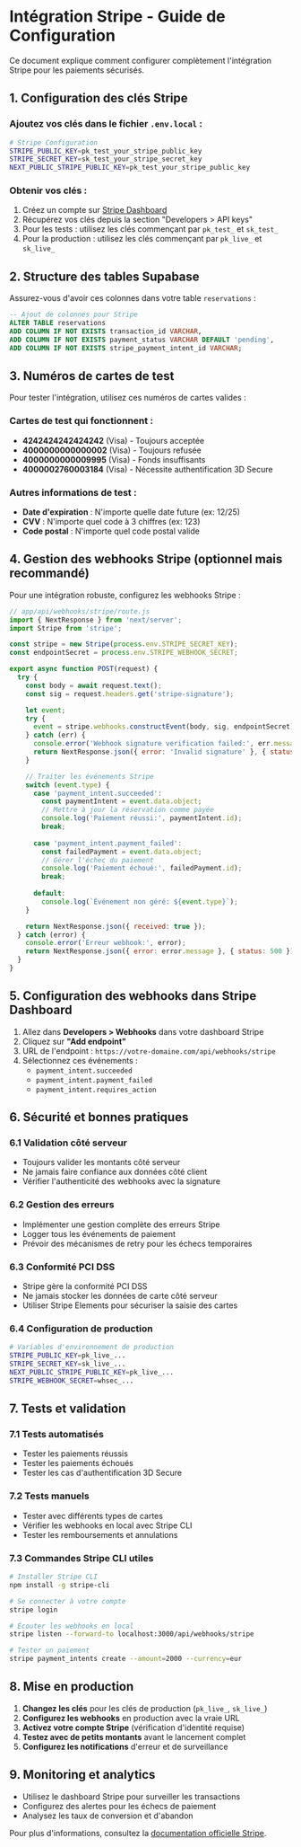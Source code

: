# Intégration Stripe - Guide de Configuration

Ce document explique comment configurer complètement l'intégration Stripe pour les paiements sécurisés.

## 1. Configuration des clés Stripe

### Ajoutez vos clés dans le fichier `.env.local` :

```bash
# Stripe Configuration
STRIPE_PUBLIC_KEY=pk_test_your_stripe_public_key
STRIPE_SECRET_KEY=sk_test_your_stripe_secret_key
NEXT_PUBLIC_STRIPE_PUBLIC_KEY=pk_test_your_stripe_public_key
```

### Obtenir vos clés :

1. Créez un compte sur [Stripe Dashboard](https://dashboard.stripe.com/)
2. Récupérez vos clés depuis la section "Developers > API keys"
3. Pour les tests : utilisez les clés commençant par `pk_test_` et `sk_test_`
4. Pour la production : utilisez les clés commençant par `pk_live_` et `sk_live_`

## 2. Structure des tables Supabase

Assurez-vous d'avoir ces colonnes dans votre table `reservations` :

```sql
-- Ajout de colonnes pour Stripe
ALTER TABLE reservations 
ADD COLUMN IF NOT EXISTS transaction_id VARCHAR,
ADD COLUMN IF NOT EXISTS payment_status VARCHAR DEFAULT 'pending',
ADD COLUMN IF NOT EXISTS stripe_payment_intent_id VARCHAR;
```

## 3. Numéros de cartes de test

Pour tester l'intégration, utilisez ces numéros de cartes valides :

### Cartes de test qui fonctionnent :
- **4242424242424242** (Visa) - Toujours acceptée
- **4000000000000002** (Visa) - Toujours refusée
- **4000000000009995** (Visa) - Fonds insuffisants
- **4000002760003184** (Visa) - Nécessite authentification 3D Secure

### Autres informations de test :
- **Date d'expiration** : N'importe quelle date future (ex: 12/25)
- **CVV** : N'importe quel code à 3 chiffres (ex: 123)
- **Code postal** : N'importe quel code postal valide

## 4. Gestion des webhooks Stripe (optionnel mais recommandé)

Pour une intégration robuste, configurez les webhooks Stripe :

```javascript
// app/api/webhooks/stripe/route.js
import { NextResponse } from 'next/server';
import Stripe from 'stripe';

const stripe = new Stripe(process.env.STRIPE_SECRET_KEY);
const endpointSecret = process.env.STRIPE_WEBHOOK_SECRET;

export async function POST(request) {
  try {
    const body = await request.text();
    const sig = request.headers.get('stripe-signature');

    let event;
    try {
      event = stripe.webhooks.constructEvent(body, sig, endpointSecret);
    } catch (err) {
      console.error('Webhook signature verification failed:', err.message);
      return NextResponse.json({ error: 'Invalid signature' }, { status: 400 });
    }

    // Traiter les événements Stripe
    switch (event.type) {
      case 'payment_intent.succeeded':
        const paymentIntent = event.data.object;
        // Mettre à jour la réservation comme payée
        console.log('Paiement réussi:', paymentIntent.id);
        break;
      
      case 'payment_intent.payment_failed':
        const failedPayment = event.data.object;
        // Gérer l'échec du paiement
        console.log('Paiement échoué:', failedPayment.id);
        break;
      
      default:
        console.log(`Événement non géré: ${event.type}`);
    }

    return NextResponse.json({ received: true });
  } catch (error) {
    console.error('Erreur webhook:', error);
    return NextResponse.json({ error: error.message }, { status: 500 });
  }
}
```

## 5. Configuration des webhooks dans Stripe Dashboard

1. Allez dans **Developers > Webhooks** dans votre dashboard Stripe
2. Cliquez sur **"Add endpoint"**
3. URL de l'endpoint : `https://votre-domaine.com/api/webhooks/stripe`
4. Sélectionnez ces événements :
   - `payment_intent.succeeded`
   - `payment_intent.payment_failed`
   - `payment_intent.requires_action`

## 6. Sécurité et bonnes pratiques

### 6.1 Validation côté serveur
- Toujours valider les montants côté serveur
- Ne jamais faire confiance aux données côté client
- Vérifier l'authenticité des webhooks avec la signature

### 6.2 Gestion des erreurs
- Implémenter une gestion complète des erreurs Stripe
- Logger tous les événements de paiement
- Prévoir des mécanismes de retry pour les échecs temporaires

### 6.3 Conformité PCI DSS
- Stripe gère la conformité PCI DSS
- Ne jamais stocker les données de carte côté serveur
- Utiliser Stripe Elements pour sécuriser la saisie des cartes

### 6.4 Configuration de production
```bash
# Variables d'environnement de production
STRIPE_PUBLIC_KEY=pk_live_...
STRIPE_SECRET_KEY=sk_live_...
NEXT_PUBLIC_STRIPE_PUBLIC_KEY=pk_live_...
STRIPE_WEBHOOK_SECRET=whsec_...
```

## 7. Tests et validation

### 7.1 Tests automatisés
- Tester les paiements réussis
- Tester les paiements échoués
- Tester les cas d'authentification 3D Secure

### 7.2 Tests manuels
- Tester avec différents types de cartes
- Vérifier les webhooks en local avec Stripe CLI
- Tester les remboursements et annulations

### 7.3 Commandes Stripe CLI utiles
```bash
# Installer Stripe CLI
npm install -g stripe-cli

# Se connecter à votre compte
stripe login

# Écouter les webhooks en local
stripe listen --forward-to localhost:3000/api/webhooks/stripe

# Tester un paiement
stripe payment_intents create --amount=2000 --currency=eur
```

## 8. Mise en production

1. **Changez les clés** pour les clés de production (`pk_live_`, `sk_live_`)
2. **Configurez les webhooks** en production avec la vraie URL
3. **Activez votre compte Stripe** (vérification d'identité requise)
4. **Testez avec de petits montants** avant le lancement complet
5. **Configurez les notifications** d'erreur et de surveillance

## 9. Monitoring et analytics

- Utilisez le dashboard Stripe pour surveiller les transactions
- Configurez des alertes pour les échecs de paiement
- Analysez les taux de conversion et d'abandon

Pour plus d'informations, consultez la [documentation officielle Stripe](https://stripe.com/docs).